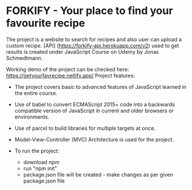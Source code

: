 # FORKIFY - Your place to find your favourite recipe

The project is a website to search for recipes and also user can upload a custom recipe. [API] (https://forkify-api.herokuapp.com/v2) used to get results is created under JavaScript Course on Udemy by Jonas Schmedtmann.

Working demo of the project can be checked here:
https://getyourfavrecipe.netlify.app/
Project features:

- The project covers basic to advanced features of JavaScript learned in the entire course.
- Use of babel to convert ECMAScript 2015+ code into a backwards compatible version of JavaScript in current and older browsers or environments.
- Use of parcel to build libraries for multiple targets at once.
- Model-View-Controller (MVC) Architecture is used for the project.

- To run the project:
  - download npm
  - run "npm init"
  - package.json file will be created - make changes as per given package.json file

